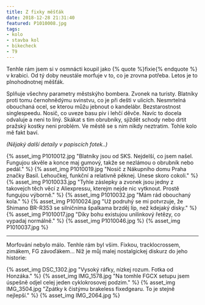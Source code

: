 ```yaml
---
title: Z fixky měšťák
date: 2018-12-28 21:31:40
featured: P1010008.jpg
tags:
- kolo
- stavba kol
- bikecheck
- T9
---
```

Tenhle rám jsem si v osmnácti koupil jako {% quote %}fixie{% endquote %} v krabici. Od tý doby neustále morfuje v to, co je zrovna potřeba. Letos je to plnohodnotnej měšťák.
<!-- more -->

Splňuje všechny parametry městskýho bombera. Zvonek na turisty. Blatníky proti tomu černohnědýmu svinstvu, co je při dešti v ulicích. Nesmrtelná obouchaná ocel, se kterou můžu jebnout o kandelábr. Bezstarostnost singlespeedu. Nosič, co uveze basu piv i lehčí děvče. Navíc to docela odvaluje a neni to líný. Skákat s tim obrubníky, sjíždět schody nebo drtit pražský kostky neni problém. Ve městě se s nim nikdy neztratim. Tohle kolo mě fakt baví.

_(Nějaký další detaily v popiscích fotek..)_

{% asset_img P1010012.jpg "Blatníky jsou od SKS. Nejdelší, co jsem našel. Fungujou skvěle a konce maj gumový, takže se nezlámou o obrubník nebo pedál." %}
{% asset_img P1010019.jpg "Nosič z Nákupního domu Praha značky Basil. Lehoučkej, funkční a relativně pěknej. Unese skoro cokoli." %}
{% asset_img P1010033.jpg "Tyhle záslepky a zvonek jsou jedny z takovejch těch věcí z Aliexpressu, kterejm nejde nic vytknout. Prostě fungujou výborně." %}
{% asset_img P1010032.jpg "Mám rád obouchaný kola." %}
{% asset_img P1010024.jpg "Už podruhý se mi potvrzuje, že Shimano BR-R353 se silničníma špalkama brzděj líp, než kdejaký disky." %}
{% asset_img P1010017.jpg "Díky bohu existujou unilinkový řetězy, co vypadaj normálně." %}
{% asset_img P1010046.jpg %}
{% asset_img P1010037.jpg %}

---

Morfování nebylo málo. Tenhle rám byl všim. Fixkou, tracklocrossem, zimákem, FG závoďákem... Níž je můj malej nostalgickej diskurz do jeho historie:

{% asset_img DSC_1302.jpg "Vysoký ráfky, nízkej rozum. Fotka od Honzáka." %}
{% asset_img IMG_1578.jpg "Na tomhle FGCX setupu jsem úspešně odjel celej jeden cyklokrosovej podzim." %}
{% asset_img IMG_3504.jpg "Zpátky k čistýmu brakeless fixedgearu. To je stejně nejlepší." %}
{% asset_img IMG_2064.jpg %}



